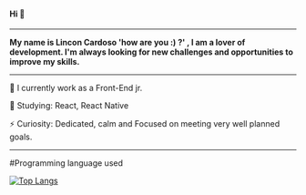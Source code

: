 #### Hi  👋
______________________________________________________

**My name is Lincon Cardoso 'how are you :) ?' , I am a lover of development. I'm always looking for new challenges and opportunities to improve my skills.**

______________________________________________________

🔭 I currently work as a Front-End jr.

🌱 Studying: React, React Native

⚡ Curiosity: Dedicated, calm and Focused on meeting very well planned goals.

______________________________________________________

#Programming language used

[![Top Langs](https://github-readme-stats.vercel.app/api/top-langs/?username=lincon-cardoso&layout=compact)](https://github.com/anuraghazra/github-readme-stats)
 
 
 
